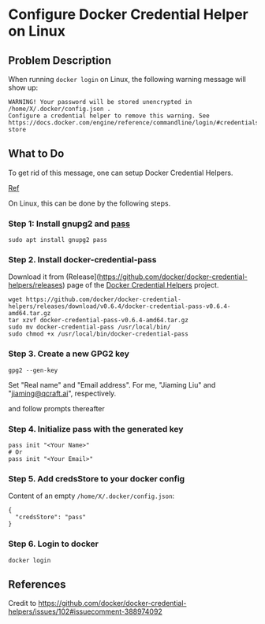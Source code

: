 # Configure Docker Credential Helper on Linux

## Problem Description

When running `docker login` on Linux, the following warning message will show up:

```
WARNING! Your password will be stored unencrypted in /home/X/.docker/config.json .
Configure a credential helper to remove this warning. See
https://docs.docker.com/engine/reference/commandline/login/#credentials-store
```

## What to Do

To get rid of this message, one can setup Docker Credential Helpers.

[Ref](https://docs.docker.com/engine/reference/commandline/login/#credentials-store)

On Linux, this can be done by the following steps.

### Step 1: Install gnupg2 and [pass](https://www.passwordstore.org)

```
sudo apt install gnupg2 pass
```

### Step 2. Install docker-credential-pass

Download it from (Release](https://github.com/docker/docker-credential-helpers/releases) page of
the [Docker Credential Helpers](https://github.com/docker/docker-credential-helpers) project.

```
wget https://github.com/docker/docker-credential-helpers/releases/download/v0.6.4/docker-credential-pass-v0.6.4-amd64.tar.gz
tar xzvf docker-credential-pass-v0.6.4-amd64.tar.gz
sudo mv docker-credential-pass /usr/local/bin/
sudo chmod +x /usr/local/bin/docker-credential-pass
```

### Step 3. Create a new GPG2 key

```
gpg2 --gen-key
```

Set "Real name" and "Email address".  For me, "Jiaming Liu" and "jiaming@qcraft.ai", respectively.

and follow prompts thereafter

### Step 4. Initialize pass with the generated key

```
pass init "<Your Name>"
# Or
pass init "<Your Email>"
```

### Step 5. Add credsStore to your docker config

Content of an empty `/home/X/.docker/config.json`:

```
{
  "credsStore": "pass"
}
```

### Step 6. Login to docker

```
docker login
```

## References

Credit to https://github.com/docker/docker-credential-helpers/issues/102#issuecomment-388974092

